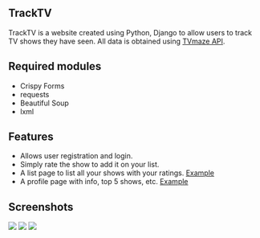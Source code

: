 ## TrackTV
TrackTV is a website created using Python, Django to allow users to track TV shows they have seen. All data is obtained using [TVmaze API](http://www.tvmaze.com/api).

## Required modules
- Crispy Forms
- requests
- Beautiful Soup
- lxml

## Features
- Allows user registration and login.
- Simply rate the show to add it on your list.
- A list page to list all your shows with your ratings. [Example](http://tracktv0.herokuapp.com/list/manish/)
- A profile page with info, top 5 shows, etc. [Example](http://tracktv0.herokuapp.com/profile/manish)

## Screenshots
![](screenshots/screenshot1.png)
![](screenshots/screenshot2.png)
![](screenshots/screenshot3.png)
